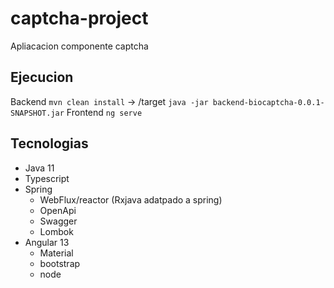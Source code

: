 # captcha-project

Apliacacion componente captcha

## Ejecucion

Backend `mvn clean install` ->  /target `java -jar backend-biocaptcha-0.0.1-SNAPSHOT.jar`
Frontend `ng serve`

## Tecnologias
 * Java 11
 * Typescript
 * Spring
    - WebFlux/reactor (Rxjava adatpado a spring)
    - OpenApi
    - Swagger
    - Lombok
 * Angular 13
   - Material
   - bootstrap
   - node
   
